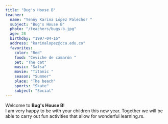 ```yaml
---
title: "Bug's House B"
teacher:
  name: "Yenny Karina López Palechor "
  subject: "Bug's House B"
  photo: "/teachers/bugs-b.jpg"
  age: 28
  birthday: "1997-04-16"
  address: "karinalopez@cca.edu.co"
  favorites:
    color: "Red"
    food: "Ceviche de camarón "
    pet: "The cat"
    music: "Salsa"
    movie: "Titanic "
    season: "Summer"
    place: "The beach"
    sports: "Skate"
    subject: "Social"
---
```


Welcome to **Bug's House B**!  
I am very happy to be with your children this new year. Together we will be able to carry out fun activities that allow for wonderful learning.rs.
